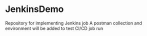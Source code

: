 # JenkinsDemo
Repository for implementing Jenkins job
A postman collection and environment will be added to test CI/CD job run
